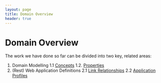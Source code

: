 ```yaml
---
layout: page
title: Domain Overview
header: true
---
```

# Domain Overview

The work we have done so far can be divided into two key, related areas:

1. Domain Modelling
  1.1 [Concepts](/domain/concepts-overview)
  1.2. [Properties](/domain/properties-overview)
2. (Rest) Web Application Definitions
  2.1 [Link Relationships](/domain/link-relationships-overview)
  2.2 [Application Profiles](/domain/application-profiles-overview)

